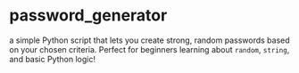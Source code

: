 # password_generator
a simple Python script that lets you create strong, random passwords based on your chosen criteria. Perfect for beginners learning about `random`, `string`, and basic Python logic!
